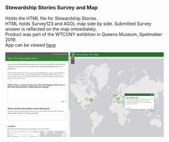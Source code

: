 ### Stewardship Stories Survey and Map

Holds the HTML file for Stewardship Stories.  
HTML holds Survey123 and AGOL map side by side. Submitted Survey answer is reflected on the map immediately.   
Product was part of the WTCONY exhibtion in Queens Museum, Spetmeber 2019.  
App can be viewed [here](https://prattsavi.github.io/StewardshipStories/)

![Final](https://raw.githubusercontent.com/PrattSAVI/StewardshipStories/master/img/Stories.jpg)
